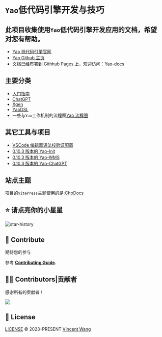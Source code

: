 # `Yao`低代码引擎开发与技巧

## 此项目收集使用`Yao`低代码引擎开发应用的文档，希望对您有帮助。

- [Yao 低代码引擎官网](https://yaoapps.com/)
- [Yao Github 主页](https://github.com/YaoApp)
- 文档已经布署到 Githhub Pages 上，欢迎访问：[Yao-docs](https://github.com/wwsheng009/yao-docs)

## 主要分类

- [入门指南](../%E5%85%A5%E9%97%A8%E6%8C%87%E5%8D%97/index)
- [ChatGPT](../AI/ChatGPT/index)
- [Xgen](../UI/Xgen/index)
- [YaoDSL](../YaoDSL/index)
- 一些与`Yao`工作机制的流程图[Yao 流程图](../流程图/index)

## 其它工具与项目

- [VSCode 编辑器语法校验证配置](https://github.com/wwsheng009/yao-app-ts-types)
- [0.10.3 版本的 Yao-Init](https://github.com/wwsheng009/yao-init-0.10.3)
- [0.10.3 版本的 Yao-WMS](https://github.com/wwsheng009/yao-wms)
- [0.10.3 版本的 Yao-ChatGPT](https://github.com/wwsheng009/yao-chatgpt)

## 站点主题

项目的`VitePress`主题使用的是:[ChoDocs](https://github.com/chodocs/chodocs)

## ⭐ 请点亮你的小星星

![star-history](https://api.star-history.com/svg?repos=wwsheng009/yao-docs&type=Date)

## 🧱 Contribute

期待您的参与

参考 [**Contributing Guide**](https://wwsheng009.github.io/yao-docs/contributing.html).

## 🧑‍💻 Contributors|贡献者

感谢所有的贡献者！

<a href="https://github.com/wwsheng009/yao-docs/graphs/contributors">
  <img src="https://contrib.rocks/image?repo=wwsheng009/yao-docs" />
</a>

## 📄 License

<a href="https://github.com/wwsheng009/yao-docs/blob/main/LICENSE" target="_blank" rel="noreferrer">LICENSE</a>
© 2023-PRESENT [Vincent Wang](https://github.com/wwsheng009)

